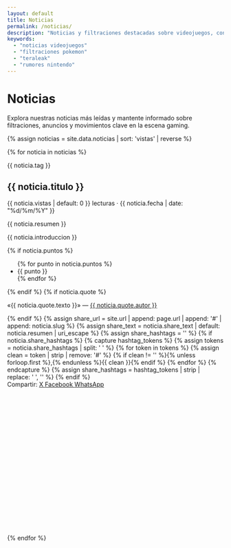 ```yaml
---
layout: default
title: Noticias
permalink: /noticias/
description: "Noticias y filtraciones destacadas sobre videojuegos, consolas y la comunidad Apollo-es."
keywords:
  - "noticias videojuegos"
  - "filtraciones pokemon"
  - "teraleak"
  - "rumores nintendo"
---
```


<h1>Noticias</h1>
<p>Explora nuestras noticias más leídas y mantente informado sobre filtraciones, anuncios y movimientos clave en la escena gaming.</p>

{% assign noticias = site.data.noticias | sort: 'vistas' | reverse %}
<div class="news-list">
  {% for noticia in noticias %}
  <article id="{{ noticia.slug }}" class="news-card news-card-list">
    <div class="news-card-body">
      <p class="news-tag">{{ noticia.tag }}</p>
      <h2>{{ noticia.titulo }}</h2>
      <p class="news-meta">{{ noticia.vistas | default: 0 }} lecturas · {{ noticia.fecha | date: "%d/%m/%Y" }}</p>
      <p>{{ noticia.resumen }}</p>
      <p>{{ noticia.introduccion }}</p>
      {% if noticia.puntos %}
      <ul class="news-highlights">
        {% for punto in noticia.puntos %}
        <li>{{ punto }}</li>
        {% endfor %}
      </ul>
      {% endif %}
      {% if noticia.quote %}
      <p class="news-quote">«{{ noticia.quote.texto }}» — <a href="{{ noticia.quote.url }}" target="_blank" rel="noopener">{{ noticia.quote.autor }}</a></p>
      {% endif %}
      {% assign share_url = site.url | append: page.url | append: '#' | append: noticia.slug %}
      {% assign share_text = noticia.share_text | default: noticia.resumen | uri_escape %}
      {% assign share_hashtags = '' %}
      {% if noticia.share_hashtags %}
        {% capture hashtag_tokens %}
          {% assign tokens = noticia.share_hashtags | split: ' ' %}
          {% for token in tokens %}
            {% assign clean = token | strip | remove: '#' %}
            {% if clean != '' %}{% unless forloop.first %},{% endunless %}{{ clean }}{% endif %}
          {% endfor %}
        {% endcapture %}
        {% assign share_hashtags = hashtag_tokens | strip | replace: ' ', '' %}
      {% endif %}
      <div class="news-share" data-share data-share-url="{{ share_url }}" data-share-title="{{ noticia.titulo }}" data-share-text="{{ noticia.share_text | default: noticia.resumen }}">
        <span>Compartir:</span>
        <a class="btn share" href="https://twitter.com/intent/tweet?url={{ share_url | uri_escape }}&text={{ share_text }}{% if share_hashtags != '' %}&hashtags={{ share_hashtags | uri_escape }}{% endif %}" target="_blank" rel="noopener" data-platform="x">
          <i class="ti ti-brand-twitter"></i> X
        </a>
        <a class="btn share" href="https://www.facebook.com/sharer/sharer.php?u={{ share_url | uri_escape }}&quote={{ share_text }}" target="_blank" rel="noopener" data-platform="facebook">
          <i class="ti ti-brand-facebook"></i> Facebook
        </a>
        <a class="btn share" href="https://wa.me/?text={{ share_text }}%20{{ share_url | uri_escape }}" target="_blank" rel="noopener" data-platform="whatsapp">
          <i class="ti ti-brand-whatsapp"></i> WhatsApp
        </a>
      </div>
      <div class="news-ads">
        <div class="ad-slot" aria-label="Anuncio 300×250" role="complementary">
          <script async src="https://pagead2.googlesyndication.com/pagead/js/adsbygoogle.js?client=ca-pub-2672781546777359"
                  crossorigin="anonymous"></script>
          <!-- bloque -->
          <ins class="adsbygoogle"
               style="display:inline-block;width:300px;height:250px"
               data-ad-client="ca-pub-2672781546777359"
               data-ad-slot="6352596482"></ins>
          <script>
            (adsbygoogle = window.adsbygoogle || []).push({});
          </script>
        </div>
        <div class="ad-slot ad-slot-wide" aria-label="Anuncio 728×90" role="complementary">
          <script async src="https://pagead2.googlesyndication.com/pagead/js/adsbygoogle.js?client=ca-pub-2672781546777359"
                  crossorigin="anonymous"></script>
          <!-- bloque 2 -->
          <ins class="adsbygoogle"
               style="display:inline-block;width:728px;height:90px"
               data-ad-client="ca-pub-2672781546777359"
               data-ad-slot="7118883249"></ins>
          <script>
            (adsbygoogle = window.adsbygoogle || []).push({});
          </script>
        </div>
      </div>
    </div>
  </article>
  {% endfor %}
</div>
